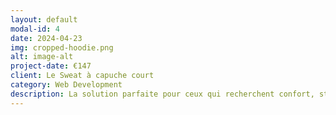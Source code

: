 ```yaml
---
layout: default
modal-id: 4
date: 2024-04-23
img: cropped-hoodie.png
alt: image-alt
project-date: €147
client: Le Sweat à capuche court
category: Web Development
description: La solution parfaite pour ceux qui recherchent confort, style et praticité. Fabriqué avec des matériaux de haute qualité et conçu avec un design élégant, ce sweat à capuche offre une protection légère tout en assurant une respirabilité optimale. Que ce soit pour une journée décontractée en ville ou une séance d'entraînement intense, ce sweat à capuche répond à tous vos besoins avec élégance et confort.
---
```

